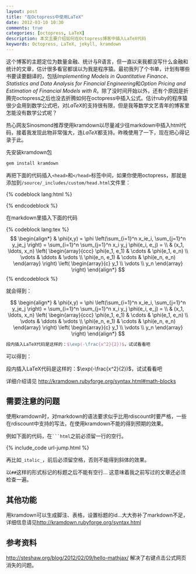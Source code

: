 ```yaml
---
layout: post
title: "在Octopress中使用LaTeX"
date: 2012-03-10 10:30
comments: true
categories: [octopress, LaTeX]
description: 本文主要介绍如何在Octopress博客中插入LaTeX代码
keywords: Octopress, LaTeX, jekyll, kramdown
---
```


这个博客的主题定位为数量金融、统计与R语言，但一直以来我都没写什么金融和统计的文章，估计很多看官都误以为我是程序猿。最初我列了个书单，计划有哪些书要读要翻译的，包括*Implementing Models in Quantitative Finance*、*Statistics and Data Analysis for Financial Engineering*和*Option Pricing and Estimation of Financial Models with R*。除了没时间开始以外，还有个原因是折腾完octopress之后也没去折腾如何在octopress中插入公式。估计ruby的程序猿很少会用到数学公式吧，对*LaTeX*的支持很有限，但是我等数学文艺青年的博客里怎能没有数学公式呢？

热心网友Sinosmond推荐使用kramdown以尽量减少往markdown中插入html代码，接着我发现此物非常强大，连*LaTeX*都支持。昨晚使用了一下，现在把心得记录于此。

先安装kramdown包

```sh
gem install kramdown
```

再把下面的代码插入`<head>`和`</head>`标签中间，如果你使用octopress，那就是添加到`/source/_includes/custom/head.html`文件里：


{% codeblock lang:html %}
<!-- mathjax config similar to math.stackexchange -->

<script type="text/x-mathjax-config">
  MathJax.Hub.Config({
    tex2jax: {
      inlineMath: [ ['$','$'], ["\\(","\\)"] ],
      processEscapes: true
    }
  });
</script>

<script type="text/x-mathjax-config">
    MathJax.Hub.Config({
      tex2jax: {
        skipTags: ['script', 'noscript', 'style', 'textarea', 'pre', 'code']
      }
    });
</script>

<script type="text/x-mathjax-config">
    MathJax.Hub.Queue(function() {
        var all = MathJax.Hub.getAllJax(), i;
        for(i=0; i < all.length; i += 1) {
            all[i].SourceElement().parentNode.className += ' has-jax';
        }
    });
</script>

<script type="text/javascript"
   src="http://cdn.mathjax.org/mathjax/latest/MathJax.js?config=TeX-AMS-MML_HTMLorMML">
</script>
{% endcodeblock %}


<!--more-->

在markdown里插入下面的代码

{% codeblock lang:tex %}
$$
\begin{align*}
  & \phi(x,y) = \phi \left(\sum_{i=1}^n x_ie_i, \sum_{j=1}^n y_je_j \right)
  = \sum_{i=1}^n \sum_{j=1}^n x_i y_j \phi(e_i, e_j) = \\
  & (x_1, \ldots, x_n) \left( \begin{array}{ccc}
      \phi(e_1, e_1) & \cdots & \phi(e_1, e_n) \\
      \vdots & \ddots & \vdots \\
      \phi(e_n, e_1) & \cdots & \phi(e_n, e_n)
    \end{array} \right)
  \left( \begin{array}{c}
      y_1 \\
      \vdots \\
      y_n
    \end{array} \right)
\end{align*}
$$
{% endcodeblock %}

就会得到：

$$
\begin{align*}
  & \phi(x,y) = \phi \left(\sum_{i=1}^n x_ie_i, \sum_{j=1}^n y_je_j \right)
  = \sum_{i=1}^n \sum_{j=1}^n x_i y_j \phi(e_i, e_j) = \\
  & (x_1, \ldots, x_n) \left( \begin{array}{ccc}
      \phi(e_1, e_1) & \cdots & \phi(e_1, e_n) \\
      \vdots & \ddots & \vdots \\
      \phi(e_n, e_1) & \cdots & \phi(e_n, e_n)
    \end{array} \right)
  \left( \begin{array}{c}
      y_1 \\
      \vdots \\
      y_n
    \end{array} \right)
\end{align*}
$$

```tex
段内插入LaTeX代码是这样的：$\exp(-\frac{x^2}{2})$，试试看看吧
```
可以得到：

<div markdown="1" class="showbox">
段内插入LaTeX代码是这样的：$\exp(-\frac{x^2}{2})$，试试看看吧
</div>

详细介绍请见 <http://kramdown.rubyforge.org/syntax.html#math-blocks>

## 需要注意的问题 ##
使用kramdown时，对markdown的语法要求似乎比用rdiscount时要严格，一些在rdiscount中支持的写法，在使用kramdown不能的得到预期的效果。

例如下面的代码，在<code>```html</code>之前必须留一行的空行。

{% include_code url-jump.html %}

再比如`_italic_`，前后必须留空格，否则不能得到斜体的效果。

以`##`这样的形式标记的标题之后不能有空行... 这意味着我之前写过的文章还必须检查一遍。

## 其他功能 ##
用kramdown可以生成脚注、表格，设置标题的id...大大弥补了markdown不足，详细信息请见<http://kramdown.rubyforge.org/syntax.html>

## 参考资料 ##
<http://steshaw.org/blog/2012/02/09/hello-mathjax/> 解决了右键点击公式网页消失的问题。


